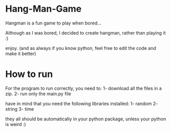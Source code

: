 # Hang-Man-Game

Hangman is a fun game to play when bored...

Although as I was bored, I decided to create hangman, rather than playing it :)

enjoy.
(and as always if you know python, feel free to edit the code and make it better)

# How to run

For the program to run correctly, you need to:
1- download all the files in a zip.
2- run only the main.py file

have in mind that you need the following libraries installed:
1- random
2- string
3- time

they all should be automatically in your python package, unless your python is weird :)
